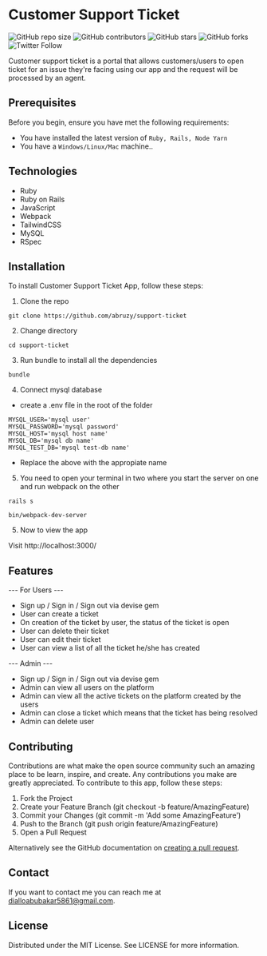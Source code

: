 # Customer Support Ticket

<!--- These are examples. See https://shields.io for others or to customize this set of shields. You might want to include dependencies, project status and licence info here --->
![GitHub repo size](https://img.shields.io/github/repo-size/abruzy/support-ticket)
![GitHub contributors](https://img.shields.io/github/contributors/abruzy/support-ticket)
![GitHub stars](https://img.shields.io/github/stars/abruzy/support-ticket?style=social)
![GitHub forks](https://img.shields.io/github/forks/abruzy/support-ticket?style=social)
![Twitter Follow](https://img.shields.io/twitter/follow/abruzy01?style=social)

Customer support ticket is a portal that allows customers/users to open ticket for an issue they're facing using our app and the request will be processed by an agent.

## Prerequisites

Before you begin, ensure you have met the following requirements:
<!--- These are just example requirements. Add, duplicate or remove as required --->
* You have installed the latest version of `Ruby, Rails, Node Yarn`
* You have a `Windows/Linux/Mac` machine..

## Technologies

- Ruby
- Ruby on Rails
- JavaScript
- Webpack
- TailwindCSS
- MySQL
- RSpec

## Installation

To install Customer Support Ticket App, follow these steps:

1. Clone the repo
```
git clone https://github.com/abruzy/support-ticket
```

2. Change directory
```
cd support-ticket
```

3. Run bundle to install all the dependencies
```
bundle
```

4. Connect mysql database

- create a .env file in the root of the folder
```
MYSQL_USER='mysql user'
MYSQL_PASSWORD='mysql password'
MYSQL_HOST='mysql host name'
MYSQL_DB='mysql db name'
MYSQL_TEST_DB='mysql test-db name'
```

- Replace the above with the appropiate name 

5. You need to open your terminal in two where you start the server on one and run webpack on the other

```
rails s
```

```
bin/webpack-dev-server
```

5. Now to view the app

Visit http://localhost:3000/

## Features

--- For Users ---

- Sign up / Sign in / Sign out via devise gem
- User can create a ticket
- On creation of the ticket by user, the status of the ticket is open
- User can delete their ticket
- User can edit their ticket
- User can view a list of all the ticket he/she has created

--- Admin ---

- Sign up / Sign in / Sign out via devise gem
- Admin can view all users on the platform
- Admin can view all the active tickets on the platform created by the users
- Admin can close a ticket which means that the ticket has being resolved
- Admin can delete user

## Contributing
Contributions are what make the open source community such an amazing place to be learn, inspire, and create. Any contributions you make are greatly appreciated.
To contribute to this app, follow these steps:

1. Fork the Project
2. Create your Feature Branch (git checkout -b feature/AmazingFeature)
3. Commit your Changes (git commit -m 'Add some AmazingFeature')
4. Push to the Branch (git push origin feature/AmazingFeature)
5. Open a Pull Request

Alternatively see the GitHub documentation on [creating a pull request](https://help.github.com/en/github/collaborating-with-issues-and-pull-requests/creating-a-pull-request).

## Contact

If you want to contact me you can reach me at dialloabubakar5861@gmail.com.

## License

Distributed under the MIT License. See LICENSE for more information.
